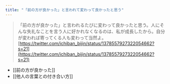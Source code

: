 ```yaml
---
title: "「前の方が良かった」と言われて変わって良かったと思う"
---
```


> 「前の方が良かった」と言われるたびに変わって良かったと思う。人にそんな失礼なことを言う人に好かれなくなるのは、私が成長したから。自分が変われば寄ってくる人も変わって当然よ。
[https://twitter.com/ichiban_bijin/status/1378557927322054662?s=21](https://twitter.com/ichiban_bijin/status/1378557927322054662?s=21)

- [[前の方が良かった]]
- [[他人の言葉との付き合い方]]

